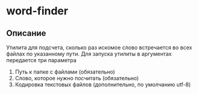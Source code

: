 # word-finder
## Описание
Утилита для подсчета, сколько раз искомое слово встречается во всех файлах по указанному пути.
Для запуска утилиты в аргументах передается три параметра 
1. Путь к папке с файлами (обязательно)
2. Слово, которое нужно посчитать (обязательно)
3. Кодировка текстовых файлов (дополнительно, по умолчанию utf-8)
